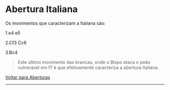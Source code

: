 # Abertura Italiana

Os movimentos que caracterizam a Italiana são:

1.e4 e5

2.Cf3 Cc6

3.Bc4



> Este último movimento das brancas, onde o Bispo ataca o peão vulnerável em f7 é que efetivamente caracteriza a abertura Italiana.



[Voltar para Aberturas](https://github.com/rafaelmeneghini/dio-projeto-desafio-git-github/blob/a70e3108194fcc14f1b1fa12d20f4b4db8389a0a/README.md)

------

